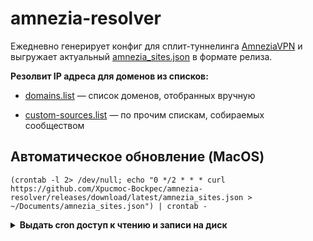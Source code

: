 # amnezia-resolver

Ежедневно генерирует конфиг для сплит-туннелинга [AmneziaVPN](https://github.com/amnezia-vpn) и выгружает актуальный [amnezia_sites.json](https://github.com/Xpucmoc-Bockpec/amnezia-resolver/releases/tag/latest) в формате релиза.

**Резолвит IP адреса для доменов из списков:**

  - [domains.list](./data/domains.list) — список доменов, отобранных вручную

  - [custom-sources.list](./data/custom-sources.list) — по прочим спискам, собираемых сообществом

## Автоматическое обновление (MacOS)

```
(crontab -l 2> /dev/null; echo "0 */2 * * * curl https://github.com/Xpucmoc-Bockpec/amnezia-resolver/releases/download/latest/amnezia_sites.json > ~/Documents/amnezia_sites.json") | crontab -
```

<details>
  <summary><b>Выдать cron доступ к чтению и записи на диск</b></summary>
  <img width="947" alt="image" src="https://github.com/user-attachments/assets/17fd4f5f-6429-41cb-934a-85df197d7500">

  - Нажать плюсик снизу
  - **Shift + Command + G** → `/usr/sbin/cron`
 </details>
